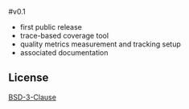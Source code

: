 #v0.1

- first public release
- trace-based coverage tool
- quality metrics measurement and tracking setup
- associated documentation

## License
[BSD-3-Clause](./license.md)
